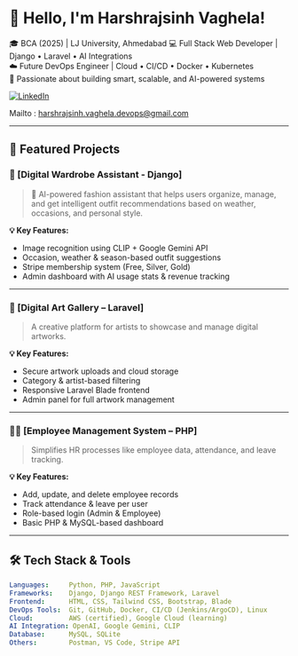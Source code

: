 # 👋 Hello, I'm Harshrajsinh Vaghela!

🎓 BCA (2025) | LJ University, Ahmedabad
💻 Full Stack Web Developer | Django • Laravel • AI Integrations  
☁️ Future DevOps Engineer | Cloud • CI/CD • Docker • Kubernetes  
📌 Passionate about building smart, scalable, and AI-powered systems  

[![LinkedIn](https://img.shields.io/badge/LinkedIn-blue?logo=linkedin\&style=flat\&labelColor=blue)](https://www.linkedin.com/in/harshrajsinh-vaghela-a38bba300/)

Mailto : [harshrajsinh.vaghela.devops@gmail.com](mailto:harshrajsinh.vaghela.devops@gmail.com)

---

## 🚀 Featured Projects

### 🧠 \[Digital Wardrobe Assistant - Django]

> 🧥 AI-powered fashion assistant that helps users organize, manage, and get intelligent outfit recommendations based on weather, occasions, and personal style.

**💡 Key Features:**

* Image recognition using CLIP + Google Gemini API
* Occasion, weather & season-based outfit suggestions
* Stripe membership system (Free, Silver, Gold)
* Admin dashboard with AI usage stats & revenue tracking

---

### 🎨 \[Digital Art Gallery – Laravel]

> A creative platform for artists to showcase and manage digital artworks.

**💡 Key Features:**

* Secure artwork uploads and cloud storage
* Category & artist-based filtering
* Responsive Laravel Blade frontend
* Admin panel for full artwork management

---

### 👨‍💼 \[Employee Management System – PHP]

> Simplifies HR processes like employee data, attendance, and leave tracking.

**💡 Key Features:**

* Add, update, and delete employee records
* Track attendance & leave per user
* Role-based login (Admin & Employee)
* Basic PHP & MySQL-based dashboard

---

## 🛠️ Tech Stack & Tools

```yaml
Languages:     Python, PHP, JavaScript
Frameworks:    Django, Django REST Framework, Laravel
Frontend:      HTML, CSS, Tailwind CSS, Bootstrap, Blade
DevOps Tools:  Git, GitHub, Docker, CI/CD (Jenkins/ArgoCD), Linux
Cloud:         AWS (certified), Google Cloud (learning)
AI Integration: OpenAI, Google Gemini, CLIP
Database:      MySQL, SQLite
Others:        Postman, VS Code, Stripe API 
```

